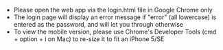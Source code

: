 - Please open the web app via the login.html file in Google Chrome only
- The login page will display an error message if "error" (all lowercase) is entered as the password, and will let you through otherwise
- To view the mobile version, please use Chrome's Developer Tools (cmd + option + i on Mac) to re-size it to fit an iPhone 5/SE 

